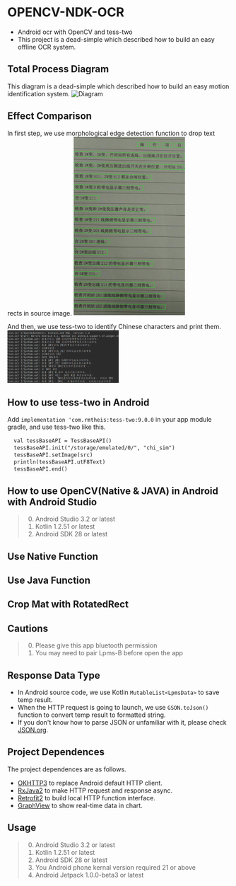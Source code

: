 # OPENCV-NDK-OCR
* Android ocr with OpenCV and tess-two
* This project is a dead-simple which described how to build an easy offline OCR system.

## Total Process Diagram
This diagram is a dead-simple which described how to build an easy motion identification system.
![Diagram](imgs/diagram.png)

## Effect Comparison
In first step, we use morphological edge detection function to drop text rects in source image.
<img src="images/RECT_RESULT.jpg" width="50%" height="50%">

And then, we use tess-two to identify Chinese characters and print them.
<img src="images/OCR_RESULT.png" width="50%" height="50%">

## How to use tess-two in Android
Add `implementation 'com.rmtheis:tess-two:9.0.0` in your app module gradle, and use tess-two like this.

      val tessBaseAPI = TessBaseAPI()
      tessBaseAPI.init("/storage/emulated/0/", "chi_sim")
      tessBaseAPI.setImage(src)
      println(tessBaseAPI.utF8Text)
      tessBaseAPI.end()

## How to use OpenCV(Native & JAVA) in Android with Android Studio
> 0.   Android Studio 3.2 or latest
> 1.   Kotlin 1.2.51 or latest
> 2.   Android SDK 28 or latest

## Use Native Function

## Use Java Function

## Crop Mat with RotatedRect

## Cautions
> 0.   Please give this app bluetooth permission
> 1.   You may need to pair Lpms-B before open the app

## Response Data Type
* In Android source code, we use Kotlin `MutableList<LpmsData>` to save temp result.
* When the HTTP request is going to launch, we use `GSON.toJson()` function to convert temp result to formatted string.
* If you don't know how to parse JSON or unfamiliar with it, please check [JSON.org](http://www.json.org/).

## Project Dependences
The project dependences are as follows.
* [OKHTTP3](https://github.com/square/okhttp) to replace Android default HTTP client.
* [RxJava2](https://github.com/ReactiveX/RxJava) to make HTTP request and response async.
* [Retrofit2](https://github.com/square/retrofit) to build local HTTP function interface.
* [GraphView](https://github.com/jjoe64/GraphView) to show real-time data in chart.

## Usage
> 0.   Android Studio 3.2 or latest
> 1.   Kotlin 1.2.51 or latest
> 2.   Android SDK 28 or latest
> 3.   You Android phone kernal version required 21 or above
> 4.   Android Jetpack 1.0.0-beta3 or latest
